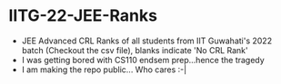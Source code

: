 # IITG-22-JEE-Ranks
* JEE Advanced CRL Ranks of all students from IIT Guwahati's 2022 batch (Checkout the csv file), blanks indicate 'No CRL Rank'
* I was getting bored with CS110 endsem prep...hence the tragedy
* I am making the repo public... Who cares :-|
